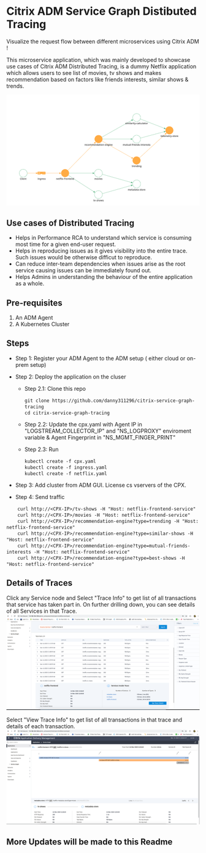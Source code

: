 # Citrix ADM Service Graph Distibuted Tracing
Visualize the request flow between different microservices using Citrix ADM ! 

This microservice application, which was mainly developed to showcase use cases of Citrix ADM Distributed Tracing, is a dummy Netflix application which allows users to see list of movies, tv shows and makes recommendation based on factors like friends interests, similar shows & trends.

![](images/service-graph.png)

## Use cases of Distributed Tracing
* Helps in Performance RCA to understand which service is consuming most time for a given end-user request.
* Helps in reproducing issues as it gives visibility into the entire trace. Such issues would be otherwise difficut to reproduce.
* Can reduce inter-team dependencies when issues arise as the root service causing issues can be immediately found out.
* Helps Admins in understanding the behaviour of the entire application as a whole.

## Pre-requisites
1. An ADM Agent
2. A Kubernetes Cluster

## Steps

* Step 1: Register your ADM Agent to the ADM setup ( either cloud or on-prem setup)
* Step 2: Deploy the application on the cluser
    * Step 2.1: Clone this repo
      ```
      git clone https://github.com/danny311296/citrix-service-graph-tracing
      cd citrix-service-graph-tracing
      ```
    * Step 2.2: Update the cpx.yaml with Agent IP in "LOGSTREAM_COLLECTOR_IP" and "NS_LOGPROXY" enviroment variable & Agent Fingerprint in "NS_MGMT_FINGER_PRINT"
    
    * Step 2.3: Run
      ```
      kubectl create -f cpx.yaml
      kubectl create -f ingress.yaml
      kubectl create -f netflix.yaml
      ```
* Step 3: Add cluster from ADM GUI. License cs vservers of the CPX.

* Step 4:
Send traffic
```
    curl http://<CPX-IP>/tv-shows -H "Host: netflix-frontend-service"
    curl http://<CPX-IP>/movies -H "Host: netflix-frontend-service"
    curl http://<CPX-IP>/recommendation-engine?type=trending -H "Host: netflix-frontend-service"
    curl http://<CPX-IP>/recommendation-engine?type=similar-shows -H "Host: netflix-frontend-service"
    curl http://<CPX-IP>/recommendation-engine?type=mutual-friends-interests -H "Host: netflix-frontend-service" 
    curl http://<CPX-IP>/recommendation-engine?type=best-shows -H "Host: netflix-frontend-service"
  ```

## Details of Traces

Click any Service node and Select "Trace Info" to get list of all transactions that service has taken part in. On further drilling down, you can see details of all Services in that Trace.
![](images/trace-drilldown-on-graph.png)

Select "View Trace Info" to get list of all transactions in that trace and details of each transaction.
![](images/trace-view.png)


## More Updates will be made to this Readme
